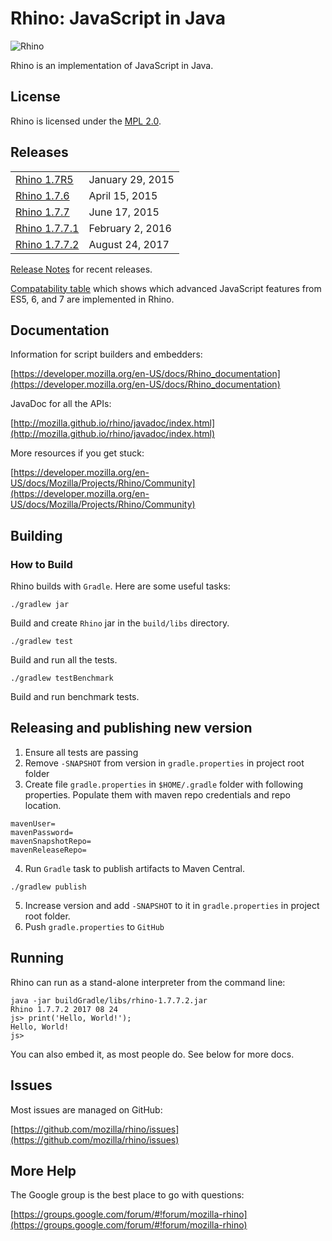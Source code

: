 # Rhino: JavaScript in Java

![Rhino](https://developer.mozilla.org/@api/deki/files/832/=Rhino.jpg)

Rhino is an implementation of JavaScript in Java.

## License

Rhino is licensed under the [MPL 2.0](./LICENSE.txt).

## Releases

<table>
<tr><td><a href="https://github.com/mozilla/rhino/releases/tag/Rhino1_7R5_RELEASE">Rhino 1.7R5</a></td><td>January 29, 2015</td></tr>
<tr><td><a href="https://github.com/mozilla/rhino/releases/tag/Rhino1_7_6_RELEASE">Rhino 1.7.6</a></td><td>April 15, 2015</td></tr>
<tr><td><a href="https://github.com/mozilla/rhino/releases/tag/Rhino1_7_7_RELEASE">Rhino 1.7.7</a></td><td>June 17, 2015</td></tr>
<tr><td><a href="https://github.com/mozilla/rhino/releases/tag/Rhino1_7_7_1_RELEASE">Rhino 1.7.7.1</a></td><td>February 2, 2016</td></tr>
<tr><td><a href="https://github.com/mozilla/rhino/releases/tag/Rhino1_7_7_2_RELEASE">Rhino 1.7.7.2</a></td><td>August 24, 2017</td></tr>
</table>

[Release Notes](./RELEASE-NOTES.md) for recent releases.

[Compatability table](http://mozilla.github.io/rhino/compat/engines.html) which shows which advanced JavaScript
features from ES5, 6, and 7 are implemented in Rhino.

## Documentation

Information for script builders and embedders:

[https://developer.mozilla.org/en-US/docs/Rhino_documentation](https://developer.mozilla.org/en-US/docs/Rhino_documentation)

JavaDoc for all the APIs:

[http://mozilla.github.io/rhino/javadoc/index.html](http://mozilla.github.io/rhino/javadoc/index.html)

More resources if you get stuck:

[https://developer.mozilla.org/en-US/docs/Mozilla/Projects/Rhino/Community](https://developer.mozilla.org/en-US/docs/Mozilla/Projects/Rhino/Community)

## Building

### How to Build

Rhino builds with `Gradle`. Here are some useful tasks:
```
./gradlew jar
```
Build and create `Rhino` jar in the `build/libs` directory.
```
./gradlew test
```
Build and run all the tests.
```
./gradlew testBenchmark
```
Build and run benchmark tests.

## Releasing and publishing new version

1. Ensure all tests are passing
2. Remove `-SNAPSHOT` from version in `gradle.properties` in project root folder
3. Create file `gradle.properties` in `$HOME/.gradle` folder with following properties. Populate them with maven repo credentials and repo location.
```
mavenUser=
mavenPassword=
mavenSnapshotRepo=
mavenReleaseRepo=
```

4. Run `Gradle` task to publish artifacts to Maven Central.
```
./gradlew publish
```
5. Increase version and add `-SNAPSHOT` to it in `gradle.properties` in project root folder.
6. Push `gradle.properties` to `GitHub`
   
## Running

Rhino can run as a stand-alone interpreter from the command line:
```
java -jar buildGradle/libs/rhino-1.7.7.2.jar
Rhino 1.7.7.2 2017 08 24
js> print('Hello, World!');
Hello, World!
js>
```
You can also embed it, as most people do. See below for more docs.

## Issues

Most issues are managed on GitHub:

[https://github.com/mozilla/rhino/issues](https://github.com/mozilla/rhino/issues)

## More Help

The Google group is the best place to go with questions:

[https://groups.google.com/forum/#!forum/mozilla-rhino](https://groups.google.com/forum/#!forum/mozilla-rhino)


